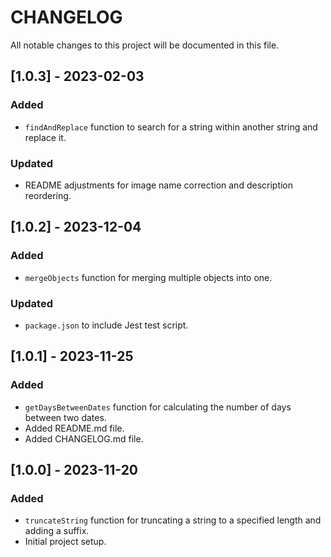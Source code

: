 # CHANGELOG

All notable changes to this project will be documented in this file.

## [1.0.3] - 2023-02-03

### Added

- `findAndReplace` function to search for a string within another string and replace it.

### Updated

- README adjustments for image name correction and description reordering.

## [1.0.2] - 2023-12-04

### Added

- `mergeObjects` function for merging multiple objects into one.

### Updated

- `package.json` to include Jest test script.

## [1.0.1] - 2023-11-25

### Added

- `getDaysBetweenDates` function for calculating the number of days between two dates.
- Added README.md file.
- Added CHANGELOG.md file.

## [1.0.0] - 2023-11-20

### Added

- `truncateString` function for truncating a string to a specified length and adding a suffix.
- Initial project setup.
